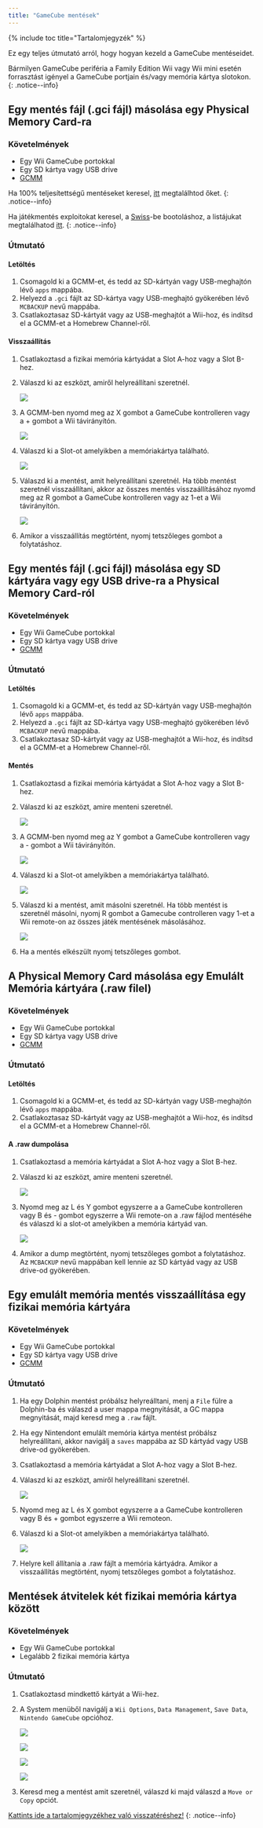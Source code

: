 ```yaml
---
title: "GameCube mentések"
---
```


{% include toc title="Tartalomjegyzék" %}

Ez egy teljes útmutató arról, hogy hogyan kezeld a GameCube mentéseidet.

Bármilyen GameCube periféria a Family Edition Wii vagy Wii mini esetén forrasztást igényel a GameCube portjain és/vagy memória kártya slotokon.
{: .notice--info}

## Egy mentés fájl (.gci fájl) másolása egy Physical Memory Card-ra

### Követelmények

* Egy Wii GameCube portokkal
* Egy SD kártya vagy USB drive
* [GCMM](https://oscwii.org/library/app/gcmm)

Ha 100% teljesítettségű mentéseket keresel, [itt](https://gamefaqs.gamespot.com/) megtalálhtod őket.
{: .notice--info}

Ha játékmentés exploitokat keresel, a [Swiss](https://github.com/emukidid/swiss-gc/releases)-be bootoláshoz, a listájukat megtalálhatod [itt](https://www.gc-forever.com/wiki/index.php?title=Booting_homebrew#Game_Save_Exploits).
{: .notice--info}

### Útmutató

#### Letöltés

1. Csomagold ki a GCMM-et, és tedd az SD-kártyán vagy USB-meghajtón lévő `apps` mappába.
1. Helyezd a `.gci` fájlt az SD-kártya vagy USB-meghajtó gyökerében lévő `MCBACKUP` nevű mappába.
1. Csatlakoztasaz SD-kártyát vagy az USB-meghajtót a Wii-hoz, és indítsd el a GCMM-et a Homebrew Channel-ről.

#### Visszaállítás

1. Csatlakoztasd a fizikai memória kártyádat a Slot A-hoz vagy a Slot B-hez.
1. Válaszd ki az eszközt, amiről helyreállítani szeretnél.

    ![](/images/homebrew/gcsaves/gcmm-select-device.jpg)

1. A GCMM-ben nyomd meg az X gombot a GameCube kontrolleren vagy a + gombot a Wii távirányítón.

    ![](/images/homebrew/gcsaves/gcmm-menu.jpg)

1. Válaszd ki a Slot-ot amelyikben a memóriakártya található.

    ![](/images/homebrew/gcsaves/gcmm-mem-select.jpg)

1. Válaszd ki a mentést, amit helyreállítani szeretnél. Ha több mentést szeretnél visszaállítani, akkor az összes mentés visszaállításához nyomd meg az R gombot a GameCube kontrolleren vagy az 1-et a Wii távirányítón.

    ![](/images/homebrew/gcsaves/gcmm-select-save.jpg)

1. Amikor a visszaállítás megtörtént, nyomj tetszőleges gombot a folytatáshoz.

## Egy mentés fájl (.gci fájl) másolása egy SD kártyára vagy egy USB drive-ra a Physical Memory Card-ról

### Követelmények

* Egy Wii GameCube portokkal
* Egy SD kártya vagy USB drive
* [GCMM](https://oscwii.org/library/app/gcmm)

### Útmutató

#### Letöltés

1. Csomagold ki a GCMM-et, és tedd az SD-kártyán vagy USB-meghajtón lévő `apps` mappába.
1. Helyezd a `.gci` fájlt az SD-kártya vagy USB-meghajtó gyökerében lévő `MCBACKUP` nevű mappába.
1. Csatlakoztasaz SD-kártyát vagy az USB-meghajtót a Wii-hoz, és indítsd el a GCMM-et a Homebrew Channel-ről.

#### Mentés

1. Csatlakoztasd a fizikai memória kártyádat a Slot A-hoz vagy a Slot B-hez.
1. Válaszd ki az eszközt, amire menteni szeretnél.

    ![](/images/homebrew/gcsaves/gcmm-select-device.jpg)

1. A GCMM-ben nyomd meg az Y gombot a GameCube kontrolleren vagy a - gombot a Wii távirányítón.

    ![](/images/homebrew/gcsaves/gcmm-menu.jpg)

1. Válaszd ki a Slot-ot amelyikben a memóriakártya található.

    ![](/images/homebrew/gcsaves/gcmm-mem-select.jpg)

1. Válaszd ki a mentést, amit másolni szeretnél. Ha több mentést is szeretnél másolni, nyomj R gombot a Gamecube controlleren vagy 1-et a Wii remote-on az összes játék mentésének másolásához.

    ![](/images/homebrew/gcsaves/gcmm-select-save.jpg)

1. Ha a mentés elkészült nyomj tetszőleges gombot.

## A Physical Memory Card másolása egy Emulált Memória kártyára (.raw filel)

### Követelmények

* Egy Wii GameCube portokkal
* Egy SD kártya vagy USB drive
* [GCMM](https://oscwii.org/library/app/gcmm)

### Útmutató

#### Letöltés

1. Csomagold ki a GCMM-et, és tedd az SD-kártyán vagy USB-meghajtón lévő `apps` mappába.
1. Csatlakoztasaz SD-kártyát vagy az USB-meghajtót a Wii-hoz, és indítsd el a GCMM-et a Homebrew Channel-ről.

#### A .raw dumpolása

1. Csatlakoztasd a memória kártyádat a Slot A-hoz vagy a Slot B-hez.
1. Válaszd ki az eszközt, amire menteni szeretnél.

    ![](/images/homebrew/gcsaves/gcmm-select-device.jpg)

1. Nyomd meg az L és Y gombot egyszerre a a GameCube kontrolleren vagy B és - gombot egyszerre a Wii remote-on a .raw fájlod mentéséhe és válaszd ki a slot-ot amelyikben a memória kártyád van.

    ![](/images/homebrew/gcsaves/gcmm-mem-select.jpg)

1. Amikor a dump megtörtént, nyomj tetszőleges gombot a folytatáshoz. Az `MCBACKUP` nevű mappában kell lennie az SD kártyád vagy az USB drive-od gyökerében.

## Egy emulált memória mentés visszaállítása egy fizikai memória kártyára

### Követelmények

* Egy Wii GameCube portokkal
* Egy SD kártya vagy USB drive
* [GCMM](https://oscwii.org/library/app/gcmm)

### Útmutató

1. Ha egy Dolphin mentést próbálsz helyreálltani, menj a `File` fülre a Dolphin-ba és válaszd a user mappa megnyitását, a GC mappa megnyitását, majd keresd meg a `.raw` fájlt.
1. Ha egy Nintendont emulált memória kártya mentést próbálsz helyreállítani, akkor navigálj a `saves` mappába az SD kártyád vagy USB drive-od gyökerében.
1. Csatlakoztasd a memória kártyádat a Slot A-hoz vagy a Slot B-hez.
1. Válaszd ki az eszközt, amiről helyreállítani szeretnél.

    ![](/images/homebrew/gcsaves/gcmm-select-device.jpg)

1. Nyomd meg az L és X gombot egyszerre a a GameCube kontrolleren vagy B és + gombot egyszerre a Wii remoteon.
1. Válaszd ki a Slot-ot amelyikben a memóriakártya található.

    ![](/images/homebrew/gcsaves/gcmm-mem-select.jpg)

1. Helyre kell állítania a .raw fájlt a memória kártyádra. Amikor a visszaállítás megtörtént, nyomj tetszőleges gombot a folytatáshoz.

## Mentések átvitelek két fizikai memória kártya között

### Követelmények

* Egy Wii GameCube portokkal
* Legalább 2 fizikai memória kártya

### Útmutató

1. Csatlakoztasd mindkettő kártyát a Wii-hez.
1. A System menüből navigálj a `Wii Options`, `Data Management`, `Save Data`, `Nintendo GameCube` opcióhoz.

    ![](/images/homebrew/gcsaves/sysmenu.jpg) <br>

    ![](/images/homebrew/gcsaves/settings.jpg) <br>

    ![](/images/homebrew/gcsaves/data-management.jpg) <br>

    ![](/images/homebrew/gcsaves/save-data.jpg)

1. Keresd meg a mentést amit szeretnél, válaszd ki majd válaszd a `Move or Copy` opciót.

[Kattints ide a tartalomjegyzékhez való visszatéréshez!](site-navigation)
{: .notice--info}
